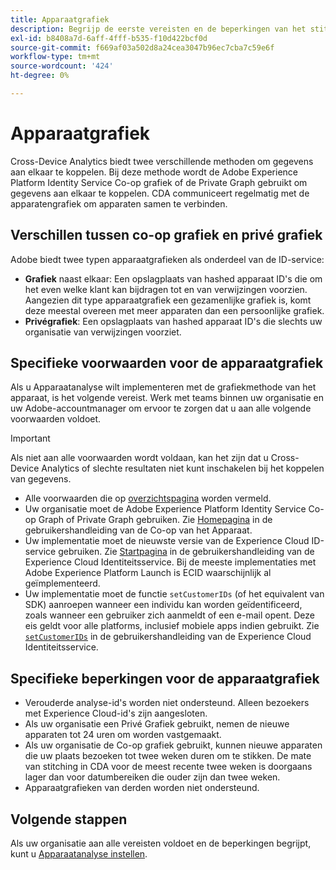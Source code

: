 ```yaml
---
title: Apparaatgrafiek
description: Begrijp de eerste vereisten en de beperkingen van het stitching van gegevens gebruikend de apparatengrafiek.
exl-id: b8408a7d-6aff-4fff-b535-f10d422bcf0d
source-git-commit: f669af03a502d8a24cea3047b96ec7cba7c59e6f
workflow-type: tm+mt
source-wordcount: '424'
ht-degree: 0%

---
```


# Apparaatgrafiek

Cross-Device Analytics biedt twee verschillende methoden om gegevens aan elkaar te koppelen. Bij deze methode wordt de Adobe Experience Platform Identity Service Co-op grafiek of de Private Graph gebruikt om gegevens aan elkaar te koppelen. CDA communiceert regelmatig met de apparatengrafiek om apparaten samen te verbinden.

## Verschillen tussen co-op grafiek en privé grafiek

Adobe biedt twee typen apparaatgrafieken als onderdeel van de ID-service:

* **Grafiek** naast elkaar: Een opslagplaats van hashed apparaat ID&#39;s die om het even welke klant kan bijdragen tot en van verwijzingen voorzien. Aangezien dit type apparaatgrafiek een gezamenlijke grafiek is, komt deze meestal overeen met meer apparaten dan een persoonlijke grafiek.
* **Privégrafiek**: Een opslagplaats van hashed apparaat ID&#39;s die slechts uw organisatie van verwijzingen voorziet.

## Specifieke voorwaarden voor de apparaatgrafiek

Als u Apparaatanalyse wilt implementeren met de grafiekmethode van het apparaat, is het volgende vereist. Werk met teams binnen uw organisatie en uw Adobe-accountmanager om ervoor te zorgen dat u aan alle volgende voorwaarden voldoet.

>[!IMPORTANT]
>
>Als niet aan alle voorwaarden wordt voldaan, kan het zijn dat u Cross-Device Analytics of slechte resultaten niet kunt inschakelen bij het koppelen van gegevens.

* Alle voorwaarden die op [overzichtspagina](overview.md) worden vermeld.
* Uw organisatie moet de Adobe Experience Platform Identity Service Co-op Graph of Private Graph gebruiken. Zie [Homepagina](https://experienceleague.adobe.com/docs/device-co-op/using/home.html) in de gebruikershandleiding van de Co-op van het Apparaat.
* Uw implementatie moet de nieuwste versie van de Experience Cloud ID-service gebruiken. Zie [Startpagina](https://experienceleague.adobe.com/docs/id-service/using/home.html) in de gebruikershandleiding van de Experience Cloud Identiteitsservice. Bij de meeste implementaties met Adobe Experience Platform Launch is ECID waarschijnlijk al geïmplementeerd.
* Uw implementatie moet de functie `setCustomerIDs` (of het equivalent van SDK) aanroepen wanneer een individu kan worden geïdentificeerd, zoals wanneer een gebruiker zich aanmeldt of een e-mail opent. Deze eis geldt voor alle platforms, inclusief mobiele apps indien gebruikt. Zie [`setCustomerIDs`](https://experienceleague.adobe.com/docs/id-service/using/id-service-api/methods/setcustomerids.html) in de gebruikershandleiding van de Experience Cloud Identiteitsservice.

## Specifieke beperkingen voor de apparaatgrafiek

* Verouderde analyse-id&#39;s worden niet ondersteund. Alleen bezoekers met Experience Cloud-id&#39;s zijn aangesloten.
* Als uw organisatie een Privé Grafiek gebruikt, nemen de nieuwe apparaten tot 24 uren om worden vastgemaakt.
* Als uw organisatie de Co-op grafiek gebruikt, kunnen nieuwe apparaten die uw plaats bezoeken tot twee weken duren om te stikken. De mate van stitching in CDA voor de meest recente twee weken is doorgaans lager dan voor datumbereiken die ouder zijn dan twee weken.
* Apparaatgrafieken van derden worden niet ondersteund.

## Volgende stappen

Als uw organisatie aan alle vereisten voldoet en de beperkingen begrijpt, kunt u [Apparaatanalyse instellen](setup.md).
